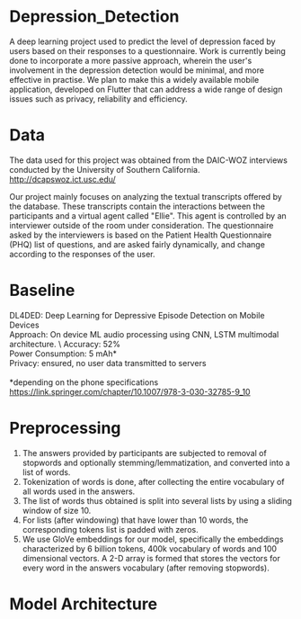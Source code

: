 # Depression_Detection

A deep learning project used to predict the level of depression faced by users based on their responses to a questionnaire. Work is currently being done to incorporate a more passive approach, wherein the user's involvement in the depression detection would be minimal, and more effective in practise. We plan to make this a widely available mobile application, developed on Flutter that can address a wide range of design issues such as privacy, reliability and efficiency. 

# Data

The data used for this project was obtained from the DAIC-WOZ interviews conducted by the University of Southern California. 
http://dcapswoz.ict.usc.edu/

Our project mainly focuses on analyzing the textual transcripts offered by the database. 
These transcripts contain the interactions between the participants and a virtual agent called "Ellie". This agent is controlled by an interviewer outside of the room under consideration. The questionnaire asked by the interviewers is based on the Patient Health Questionnaire (PHQ) list of questions, and are asked fairly dynamically, and change according to the responses of the user. 

# Baseline
DL4DED: Deep Learning for Depressive Episode Detection on Mobile Devices \
Approach: On device ML audio processing using CNN, LSTM multimodal architecture. \ 
Accuracy: 52% \
Power Consumption: 5 mAh* \
Privacy: ensured, no user data transmitted to servers \
\
*depending on the phone specifications \
https://link.springer.com/chapter/10.1007/978-3-030-32785-9_10

# Preprocessing

1) The answers provided by participants are subjected to removal of stopwords and optionally stemming/lemmatization, and converted into a list of words. 
2) Tokenization of words is done, after collecting the entire vocabulary of all words used in the answers.
3) The list of words thus obtained is split into several lists by using a sliding window of size 10.
4) For lists (after windowing) that have lower than 10 words, the corresponding tokens list is padded with zeros.
5) We use GloVe embeddings for our model, specifically the embeddings characterized by 6 billion tokens, 400k vocabulary of words and 100 dimensional vectors. A 2-D array is formed that stores the vectors for every word in the answers vocabulary (after removing stopwords).


# Model Architecture



